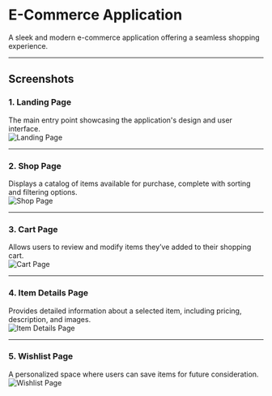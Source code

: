 # E-Commerce Application  

A sleek and modern e-commerce application offering a seamless shopping experience.  

---

## Screenshots  

### **1. Landing Page**  
The main entry point showcasing the application's design and user interface.  
![Landing Page](https://github.com/user-attachments/assets/85624ad3-3d64-428d-9b03-6a661dd5ec6f)

---

### **2. Shop Page**  
Displays a catalog of items available for purchase, complete with sorting and filtering options.  
![Shop Page](https://github.com/user-attachments/assets/ab866412-4955-4145-9c70-aa11649f98be)

---

### **3. Cart Page**  
Allows users to review and modify items they’ve added to their shopping cart.  
![Cart Page](https://github.com/user-attachments/assets/52f3dce7-9bdf-4e69-8c52-fb01e46503bc)

---

### **4. Item Details Page**  
Provides detailed information about a selected item, including pricing, description, and images.  
![Item Details Page](https://github.com/user-attachments/assets/b34c9529-921c-4570-9771-93084041cdda)

---

### **5. Wishlist Page**  
A personalized space where users can save items for future consideration.  
![Wishlist Page](https://github.com/user-attachments/assets/b18729d4-5f09-4975-8435-be21d99bfa39)

